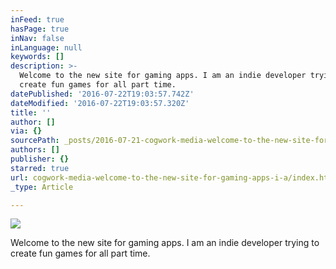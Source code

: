 ```yaml
---
inFeed: true
hasPage: true
inNav: false
inLanguage: null
keywords: []
description: >-
  Welcome to the new site for gaming apps. I am an indie developer trying to
  create fun games for all part time.
datePublished: '2016-07-22T19:03:57.742Z'
dateModified: '2016-07-22T19:03:57.320Z'
title: ''
author: []
via: {}
sourcePath: _posts/2016-07-21-cogwork-media-welcome-to-the-new-site-for-gaming-apps-i-a.md
authors: []
publisher: {}
starred: true
url: cogwork-media-welcome-to-the-new-site-for-gaming-apps-i-a/index.html
_type: Article

---
```

![](https://the-grid-user-content.s3-us-west-2.amazonaws.com/0b878dfe-ad52-4377-9be0-77350d7edca3.png)

Welcome to the new site for gaming apps. I am an indie developer trying to create fun games for all part time.
